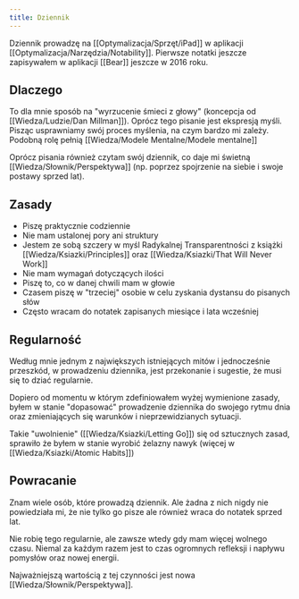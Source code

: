 ```yaml
---
title: Dziennik
---
```


Dziennik prowadzę na [[Optymalizacja/Sprzęt/iPad]] w aplikacji [[Optymalizacja/Narzędzia/Notability]]. Pierwsze notatki jeszcze zapisywałem w aplikacji [[Bear]] jeszcze w 2016 roku. 

## Dlaczego
To dla mnie sposób na "wyrzucenie śmieci z głowy" (koncepcja od [[Wiedza/Ludzie/Dan Millman]]).
Oprócz tego pisanie jest ekspresją myśli. Pisząc usprawniamy swój proces myślenia, na czym bardzo mi zależy. Podobną rolę pełnią [[Wiedza/Modele Mentalne/Modele mentalne]]

Oprócz pisania również czytam swój dziennik, co daje mi świetną [[Wiedza/Słownik/Perspektywa]] (np. poprzez spojrzenie na siebie i swoje postawy sprzed lat).

## Zasady
- Piszę praktycznie codziennie
- Nie mam ustalonej pory ani struktury
- Jestem ze sobą szczery w myśl Radykalnej Transparentności z książki [[Wiedza/Ksiazki/Principles]] oraz [[Wiedza/Ksiazki/That Will Never Work]]
- Nie mam wymagań dotyczących ilości 
- Piszę to, co w danej chwili mam w głowie
- Czasem piszę w "trzeciej" osobie w celu zyskania dystansu do pisanych słów
- Często wracam do notatek zapisanych miesiące i lata wcześniej

## Regularność
Według mnie jednym z największych istniejących mitów i jednocześnie przeszkód, w prowadzeniu dziennika, jest przekonanie i sugestie, że musi się to dziać regularnie. 

Dopiero od momentu w którym zdefiniowałem wyżej wymienione zasady, byłem w stanie "dopasować" prowadzenie dziennika do swojego rytmu dnia oraz zmieniających się warunków i nieprzewidzianych sytuacji. 

Takie "uwolnienie" ([[Wiedza/Ksiazki/Letting Go]]) się od sztucznych zasad, sprawiło że byłem w stanie wyrobić żelazny nawyk (więcej w [[Wiedza/Ksiazki/Atomic Habits]])

## Powracanie
Znam wiele osób, które prowadzą dziennik. Ale żadna z nich nigdy nie powiedziała mi, że nie tylko go pisze ale również wraca do notatek sprzed lat.

Nie robię tego regularnie, ale zawsze wtedy gdy mam więcej wolnego czasu. Niemal za każdym razem jest to czas ogromnych refleksji i napływu pomysłów oraz nowej energii. 

Najważniejszą wartością z tej czynności jest nowa [[Wiedza/Słownik/Perspektywa]].